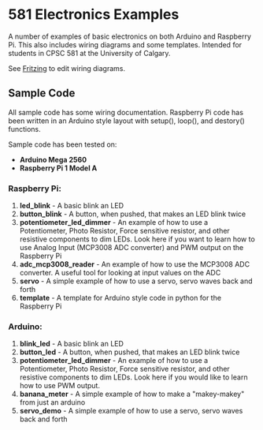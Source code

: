 # 581 Electronics Examples

A number of examples of basic electronics on both Arduino and Raspberry Pi. This also includes wiring diagrams and some templates. Intended for students in CPSC 581 at the University of Calgary.


See [Fritzing](http://fritzing.org/home/) to edit wiring diagrams.


## Sample Code
All sample code has some wiring documentation. Raspberry Pi code has been written in an Arduino style layout with setup(), loop(), and destory() functions.

Sample code has been tested on:
* **Arduino Mega 2560** 
* **Raspberry Pi 1 Model A**


### Raspberry Pi:
1. **led_blink** - A basic blink an LED 
2. **button_blink** - A button, when pushed, that makes an LED blink twice
3. **potentiometer_led_dimmer** - An example of how to use a Potentiometer, Photo Resistor, Force sensitive resistor, and other resistive components to dim LEDs. Look here if you want to learn how to use Analog Input (MCP3008 ADC converter) and PWM output on the Raspberry Pi
4. **adc_mcp3008_reader** - An example of how to use the MCP3008 ADC converter. A useful tool for looking at input values on the ADC
5. **servo** - A simple example of how to use a servo, servo waves back and forth
6. **template** - A template for Arduino style code in python for the Raspberry Pi


### Arduino:
1. **blink_led** - A basic blink an LED 
2. **button_led** - A button, when pushed, that makes an LED blink twice
3. **potentiometer_led_dimmer** - An example of how to use a Potentiometer, Photo Resistor, Force sensitive resistor, and other resistive components to dim LEDs. Look here if you would like to learn how to use PWM output.
2. **banana_meter** - A simple example of how to make a "makey-makey" from just an arduino
3. **servo_demo** - A simple example of how to use a servo, servo waves back and forth
